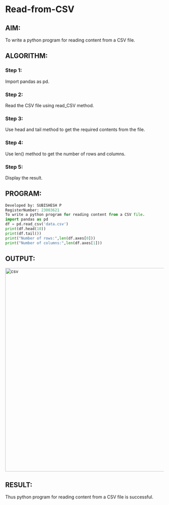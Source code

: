 # Read-from-CSV

## AIM:
To write a python program for reading content from a CSV file.
## ALGORITHM:
### Step 1:
Import pandas as pd.
### Step 2:
Read the CSV file using read_CSV method.
### Step 3:
Use head and tail method to get the required contents from the file.
### Step 4:
Use len() method to get the number of rows and columns.
### Step 5:
Display the result.
## PROGRAM:
```PYTHON
Developed by: SUBISHESH P
RegisterNumber: 23003621
To write a python program for reading content from a CSV file.
import pandas as pd
df = pd.read_csv('data.csv')
print(df.head(10))
print(df.tail())
print("Number of rows:",len(df.axes[0]))
print("Number of columns:",len(df.axes[1]))
```
## OUTPUT:
<img width="644" alt="csv" src="https://github.com/23005672/Read-from-CSV/assets/138971519/930f2610-3e9b-4fa5-a8af-d555b2f3f40c">

## RESULT:
Thus python program for reading content from a CSV file is successful.
